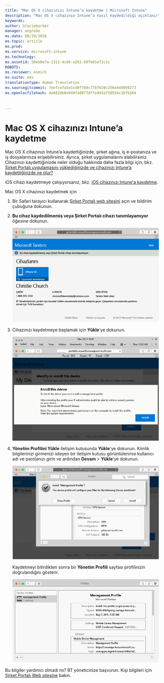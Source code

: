 ```yaml
---
title: "Mac OS X cihazınızı Intune’a kaydetme | Microsoft Intune"
description: "Mac OS X cihazının Intune’a nasıl kaydedildiği açıklanır"
keywords: 
author: Staciebarker
manager: angrobe
ms.date: 08/29/2016
ms.topic: article
ms.prod: 
ms.service: microsoft-intune
ms.technology: 
ms.assetid: 58eb0e7a-1321-4c66-a281-88fb01e72c1c
ROBOTS: 
ms.reviewer: esmich
ms.suite: ems
translationtype: Human Translation
ms.sourcegitcommit: 7eefcefa5e1cd0f789c77bf020c256e449099273
ms.openlocfilehash: 4a682db8e949fa087fdffe945a758554c1bfb164


---
```



# Mac OS X cihazınızı Intune’a kaydetme

Mac OS X cihazınızı Intune’a kaydettiğinizde, şirket ağına, iş e-postanıza ve iş dosyalarınıza erişebilirsiniz. Ayrıca, şirket uygulamalarını alabilirsiniz. Cihazınızı kaydettiğinizde neler olduğu hakkında daha fazla bilgi için, bkz. [Şirket Portalı uygulamasını yüklediğinizde ve cihazınızı Intune’a kaydettiğinizde ne olur?](what-happens-if-you-install-the-company-portal-app-and-enroll-your-device-in-intune-ios.md)

iOS cihazı kaydetmeye çalışıyorsanız, bkz. [iOS cihazınızı Intune'a kaydetme](enroll-your-device-in-intune-ios.md).


Mac OS X cihazınızı kaydetmek için

1.  Bir Safari tarayıcı kullanarak [Şirket Portalı web sitesini](https://portal.manage.microsoft.com) açın ve bildirim çubuğuna dokunun.

2.  **Bu cihaz kaydedilmemiş veya Şirket Portalı cihazı tanımlayamıyor** öğesine dokunun.

    ![device-not-enrolled](./media/1-macosx-enroll-tap-enroll.png)

3.  Cihazınızı kaydetmeye başlamak için **Yükle**’ye dokunun.

    ![tap-install-to-enroll](./media/2-macosx-enroll--install-button.png)

4.  **Yönetim Profilini Yükle** iletişim kutusunda **Yükle**’ye dokunun. Kimlik bilgilerinizi girmenizi isteyen bir iletişim kutusu görüntülenirse kullanıcı adı ve parolanızı girin ve ardından **Devam** &gt; **Yükle**’ye dokunun.

    ![install-management-profile](./media/3-macosx-enroll-tap-install.png)

    Kaydetmeyi bitirdikten sonra bir **Yönetim Profili** sayfası profilinizin doğrulandığını gösterir.

    ![management-profile-verified](./media/4-macosx-enroll-done.png)

Bu bilgiler yardımcı olmadı mı? BT yöneticinize başvurun. Kişi bilgileri için [Şirket Portalı Web sitesine](http://portal.manage.microsoft.com) bakın.



<!--HONumber=Oct16_HO2-->


